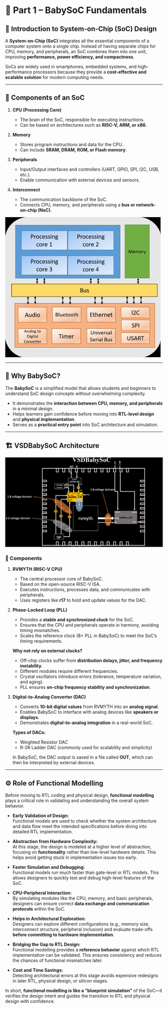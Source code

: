 # 🔹 Part 1 – BabySoC Fundamentals  

## 📖 Introduction to System-on-Chip (SoC) Design  
A **System-on-Chip (SoC)** integrates all the essential components of a computer system onto a single chip. Instead of having separate chips for CPU, memory, and peripherals, an SoC combines them into one unit, improving **performance, power efficiency, and compactness**.  

SoCs are widely used in smartphones, embedded systems, and high-performance processors because they provide a **cost-effective and scalable solution** for modern computing needs.  

---

## 🧩 Components of an SoC  

1. **CPU (Processing Core)**  
   - The brain of the SoC, responsible for executing instructions.  
   - Can be based on architectures such as **RISC-V, ARM, or x86**.  

2. **Memory**  
   - Stores program instructions and data for the CPU.  
   - Can include **SRAM, DRAM, ROM, or Flash memory**.  

3. **Peripherals**  
   - Input/Output interfaces and controllers (UART, GPIO, SPI, I2C, USB, etc.).  
   - Enable communication with external devices and sensors.  

4. **Interconnect**  
   - The communication backbone of the SoC.  
   - Connects CPU, memory, and peripherals using a **bus or network-on-chip (NoC)**.  



<img src = "./images/simple_soc.png">


---

## 🎯 Why BabySoC?  
The **BabySoC** is a simplified model that allows students and beginners to understand SoC design concepts without overwhelming complexity.  

- It demonstrates the **interaction between CPU, memory, and peripherals** in a minimal design.  
- Helps learners gain confidence before moving into **RTL-level design** and **physical implementation**.  
- Serves as a **practical entry point** into SoC architecture and simulation.  

---
## 🏗️ VSDBabySoC Architecture  

<img src = "./images/vsd_babySoc.png">

### 🔹 Components  

1. **RVMYTH (RISC-V CPU)**  
   - The central processor core of BabySoC.  
   - Based on the open-source RISC-V ISA.  
   - Executes instructions, processes data, and communicates with peripherals.  
   - Uses registers like **r17** to hold and update values for the DAC.  

2. **Phase-Locked Loop (PLL)**  
   - Provides a **stable and synchronized clock** for the SoC.  
   - Ensures that the CPU and peripherals operate in harmony, avoiding timing mismatches.  
   - Scales the reference clock (8× PLL in BabySoC) to meet the SoC’s timing requirements.  

   **Why not rely on external clocks?**  
   - Off-chip clocks suffer from **distribution delays, jitter, and frequency instability**.  
   - Different modules require different frequencies.  
   - Crystal oscillators introduce errors (tolerance, temperature variation, and aging).  
   - PLL ensures **on-chip frequency stability and synchronization**.  

3. **Digital-to-Analog Converter (DAC)**  
   - Converts **10-bit digital values** from RVMYTH into an **analog signal**.  
   - Enables BabySoC to interface with analog devices like **speakers or displays**.  
   - Demonstrates **digital-to-analog integration** in a real-world SoC.  

   **Types of DACs:**  
   - Weighted Resistor DAC  
   - R-2R Ladder DAC (commonly used for scalability and simplicity)  

   In BabySoC, the DAC output is saved in a file called **OUT**, which can then be interpreted by external devices.  

---

## ⚙️ Role of Functional Modelling  
Before moving to RTL coding and physical design, **functional modelling** plays a critical role in validating and understanding the overall system behavior.  

- **Early Validation of Design:**  
  Functional models are used to check whether the system architecture and data flow meet the intended specifications before diving into detailed RTL implementation.  

- **Abstraction from Hardware Complexity:**  
  At this stage, the design is modeled at a higher level of abstraction, focusing on **functionality** rather than low-level hardware details. This helps avoid getting stuck in implementation issues too early.  

- **Faster Simulation and Debugging:**  
  Functional models run much faster than gate-level or RTL models. This allows designers to quickly test and debug high-level features of the SoC.  

- **CPU–Peripheral Interaction:**  
  By simulating modules like the CPU, memory, and basic peripherals, designers can ensure correct **data exchange and communication protocols** within the SoC.  

- **Helps in Architectural Exploration:**  
  Designers can explore different configurations (e.g., memory size, interconnect structure, peripheral inclusion) and evaluate trade-offs **before committing to hardware implementation**.  

- **Bridging the Gap to RTL Design:**  
  Functional modelling provides a **reference behavior** against which RTL implementation can be validated. This ensures consistency and reduces the chances of functional mismatches later.  

- **Cost and Time Savings:**  
  Detecting architectural errors at this stage avoids expensive redesigns in later RTL, physical design, or silicon stages.  

In short, **functional modelling is like a “blueprint simulation”** of the SoC—it verifies the design intent and guides the transition to RTL and physical design with confidence.  

